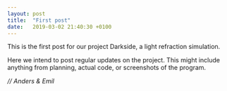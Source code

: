 ```yaml
---
layout: post
title:  "First post"
date:   2019-03-02 21:40:30 +0100
---
```

This is the first post for our project Darkside, a light refraction simulation.

Here we intend to post regular updates on the project. This might include anything from planning, actual code, or screenshots of the program.

*// Anders & Emil*
